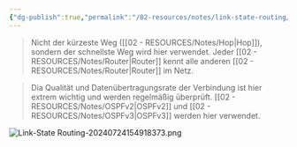 ```yaml
---
{"dg-publish":true,"permalink":"/02-resources/notes/link-state-routing/","tags":["netzwerk/protocol"],"updated":"2024-07-24T15:54:58.923+02:00"}
---
```


>Nicht der kürzeste Weg ([[02 - RESOURCES/Notes/Hop\|Hop]]), sondern der schnellste Weg wird hier verwendet.
>Jeder [[02 - RESOURCES/Notes/Router\|Router]] kennt alle anderen [[02 - RESOURCES/Notes/Router\|Router]] im Netz.

>Dia Qualität und Datenübertragungsrate der Verbindung ist hier extrem wichtig und werden regelmäßig überprüft.
>[[02 - RESOURCES/Notes/OSPFv2\|OSPFv2]] und [[02 - RESOURCES/Notes/OSPFv3\|OSPFv3]] werden hier verwendet.

![Link-State Routing-20240724154918373.png](/img/user/02%20-%20RESOURCES/Files/Link-State%20Routing-20240724154918373.png)